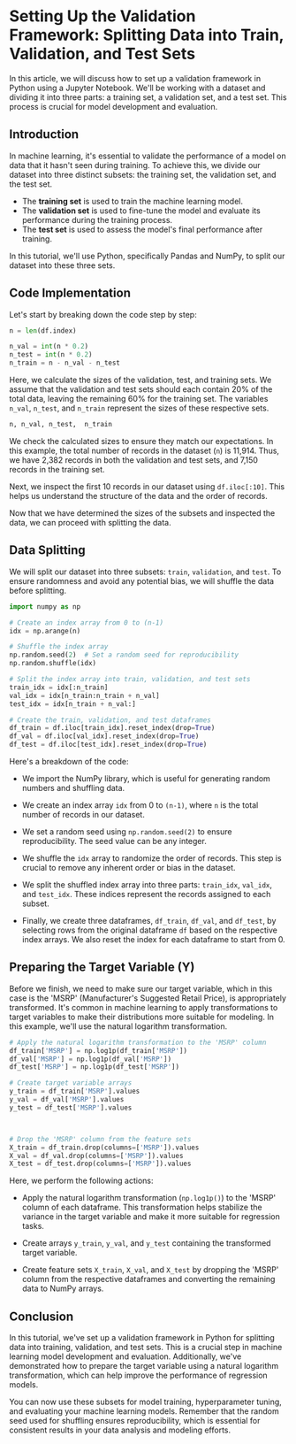 # Setting Up the Validation Framework: Splitting Data into Train, Validation, and Test Sets

In this article, we will discuss how to set up a validation framework in Python using a Jupyter Notebook. We'll be working with a dataset and dividing it into three parts: a training set, a validation set, and a test set. This process is crucial for model development and evaluation.

## Introduction

In machine learning, it's essential to validate the performance of a model on data that it hasn't seen during training. To achieve this, we divide our dataset into three distinct subsets: the training set, the validation set, and the test set.

- The **training set** is used to train the machine learning model.
- The **validation set** is used to fine-tune the model and evaluate its performance during the training process.
- The **test set** is used to assess the model's final performance after training.

In this tutorial, we'll use Python, specifically Pandas and NumPy, to split our dataset into these three sets.

## Code Implementation

Let's start by breaking down the code step by step:

```python
n = len(df.index)

n_val = int(n * 0.2)
n_test = int(n * 0.2)
n_train = n - n_val - n_test
```

Here, we calculate the sizes of the validation, test, and training sets. We assume that the validation and test sets should each contain 20% of the total data, leaving the remaining 60% for the training set. The variables `n_val`, `n_test`, and `n_train` represent the sizes of these respective sets.

```python
n, n_val, n_test,  n_train
```

We check the calculated sizes to ensure they match our expectations. In this example, the total number of records in the dataset (`n`) is 11,914. Thus, we have 2,382 records in both the validation and test sets, and 7,150 records in the training set.

Next, we inspect the first 10 records in our dataset using `df.iloc[:10]`. This helps us understand the structure of the data and the order of records.

Now that we have determined the sizes of the subsets and inspected the data, we can proceed with splitting the data.

## Data Splitting

We will split our dataset into three subsets: `train`, `validation`, and `test`. To ensure randomness and avoid any potential bias, we will shuffle the data before splitting.

```python
import numpy as np

# Create an index array from 0 to (n-1)
idx = np.arange(n)

# Shuffle the index array
np.random.seed(2)  # Set a random seed for reproducibility
np.random.shuffle(idx)

# Split the index array into train, validation, and test sets
train_idx = idx[:n_train]
val_idx = idx[n_train:n_train + n_val]
test_idx = idx[n_train + n_val:]

# Create the train, validation, and test dataframes
df_train = df.iloc[train_idx].reset_index(drop=True)
df_val = df.iloc[val_idx].reset_index(drop=True)
df_test = df.iloc[test_idx].reset_index(drop=True)
```

Here's a breakdown of the code:

- We import the NumPy library, which is useful for generating random numbers and shuffling data.

- We create an index array `idx` from 0 to `(n-1)`, where `n` is the total number of records in our dataset.

- We set a random seed using `np.random.seed(2)` to ensure reproducibility. The seed value can be any integer.

- We shuffle the `idx` array to randomize the order of records. This step is crucial to remove any inherent order or bias in the dataset.

- We split the shuffled index array into three parts: `train_idx`, `val_idx`, and `test_idx`. These indices represent the records assigned to each subset.

- Finally, we create three dataframes, `df_train`, `df_val`, and `df_test`, by selecting rows from the original dataframe `df` based on the respective index arrays. We also reset the index for each dataframe to start from 0.

## Preparing the Target Variable (Y)

Before we finish, we need to make sure our target variable, which in this case is the 'MSRP' (Manufacturer's Suggested Retail Price), is appropriately transformed. It's common in machine learning to apply transformations to target variables to make their distributions more suitable for modeling. In this example, we'll use the natural logarithm transformation.

```python
# Apply the natural logarithm transformation to the 'MSRP' column
df_train['MSRP'] = np.log1p(df_train['MSRP'])
df_val['MSRP'] = np.log1p(df_val['MSRP'])
df_test['MSRP'] = np.log1p(df_test['MSRP'])

# Create target variable arrays
y_train = df_train['MSRP'].values
y_val = df_val['MSRP'].values
y_test = df_test['MSRP'].values



# Drop the 'MSRP' column from the feature sets
X_train = df_train.drop(columns=['MSRP']).values
X_val = df_val.drop(columns=['MSRP']).values
X_test = df_test.drop(columns=['MSRP']).values
```

Here, we perform the following actions:

- Apply the natural logarithm transformation (`np.log1p()`) to the 'MSRP' column of each dataframe. This transformation helps stabilize the variance in the target variable and make it more suitable for regression tasks.

- Create arrays `y_train`, `y_val`, and `y_test` containing the transformed target variable.

- Create feature sets `X_train`, `X_val`, and `X_test` by dropping the 'MSRP' column from the respective dataframes and converting the remaining data to NumPy arrays.

## Conclusion

In this tutorial, we've set up a validation framework in Python for splitting data into training, validation, and test sets. This is a crucial step in machine learning model development and evaluation. Additionally, we've demonstrated how to prepare the target variable using a natural logarithm transformation, which can help improve the performance of regression models.

You can now use these subsets for model training, hyperparameter tuning, and evaluating your machine learning models. Remember that the random seed used for shuffling ensures reproducibility, which is essential for consistent results in your data analysis and modeling efforts.